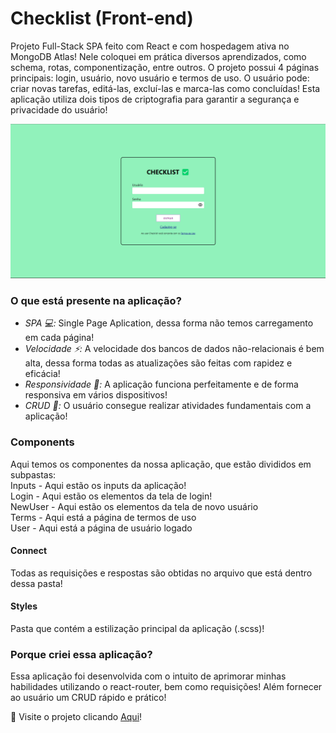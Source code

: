 # Checklist (Front-end)
Projeto Full-Stack SPA feito com React e com hospedagem ativa no MongoDB Atlas! Nele coloquei em prática diversos aprendizados, como schema, rotas, componentização, entre outros. O projeto possui 4 páginas principais: login, usuário, novo usuário e termos de uso. O usuário pode: criar novas tarefas, editá-las, excluí-las e marca-las como concluídas! Esta aplicação utiliza dois tipos de criptografia para garantir a segurança e privacidade do usuário!

<p align="center">
<img src="https://github.com/Arthur-Candeia/checklist-frontend/blob/master/public/imgToReadme.png" >
</p>

### O que está presente na aplicação?
 - _SPA 💻:_ Single Page Aplication, dessa forma não temos carregamento em cada página!
 - _Velocidade ⚡:_ A velocidade dos bancos de dados não-relacionais é bem alta, dessa forma todas as atualizações são feitas com rapidez e eficácia!
 - _Responsividade 📱:_ A aplicação funciona perfeitamente e de forma responsiva em vários dispositivos!
 - _CRUD 👤:_ O usuário consegue realizar atividades fundamentais com a aplicação!

### Components
Aqui temos os componentes da nossa aplicação, que estão divididos em subpastas: <br />
Inputs - Aqui estão os inputs da aplicação! <br />
Login - Aqui estão os elementos da tela de login! <br />
NewUser - Aqui estão os elementos da tela de novo usuário <br />
Terms - Aqui está a página de termos de uso <br />
User - Aqui está a página de usuário logado <br />

#### Connect
Todas as requisições e respostas são obtidas no arquivo que está dentro dessa pasta!

#### Styles
Pasta que contém a estilização principal da aplicação (.scss)!

### Porque criei essa aplicação?
Essa aplicação foi desenvolvida com o intuito de aprimorar minhas habilidades utilizando o react-router, bem como requisições! Além fornecer ao usuário um CRUD rápido e prático!

📄 Visite o projeto clicando [Aqui](https://checklist-fullstack-arthur-candeia.vercel.app/)!